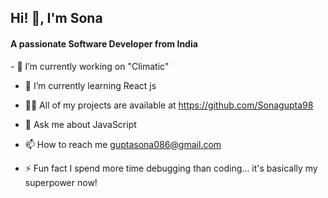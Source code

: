 <!-- ## Hi! 👋 -->

<!--
**Sonagupta98/Sonagupta98** is a ✨ _special_ ✨ repository because its `README.md` (this file) appears on your GitHub profile.

Here are some ideas to get you started:

- 🔭 I’m currently working on ...
- 🌱 I’m currently learning ...
- 👯 I’m looking to collaborate on ...
- 🤔 I’m looking for help with ...
- 💬 Ask me about ...
- 📫 How to reach me: ...
- 😄 Pronouns: ...
- ⚡ Fun fact: ...
-->
<h2 align="centre">Hi! 👋, I'm Sona</h2>
<h4 align="centre">A passionate Software Developer from India</h4>
<p>
- 🔭 I’m currently working on "Climatic"

- 🌱 I’m currently learning React js

<!-- - 👯 I’m looking to collaborate on  -->

- 👨‍💻 All of my projects are available at https://github.com/Sonagupta98

- 💬 Ask me about JavaScript

- 📫 How to reach me guptasona086@gmail.com

<!-- - 📄 Know about my experiences https://drive.google.com/ -->

- ⚡ Fun fact I spend more time debugging than coding... it's basically my superpower now!
</p>